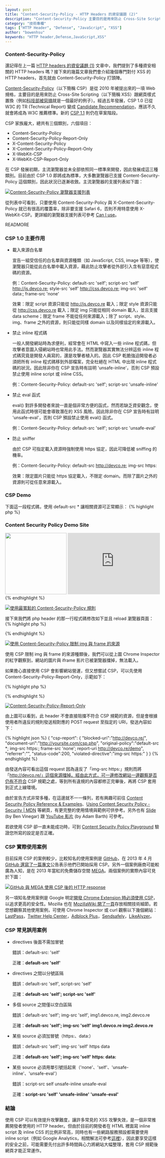 ```yaml
---
layout: post
title: "Content-Security-Policy - HTTP Headers 的資安議題 (2)"
description: "Content-Security-Policy 主要目的是用來防止 Cross-Site Scripting (XSS) 跟網頁樣式置換，本文將介紹 Content-Security-Policy 的使用方式、實際使用案例、常見誤用案例。"
category: "技術專欄"
tags: ["HTTP Header", "Defense", "JavaScript", "XSS"]
author: "bowenhsu"
keywords: "HTTP header,Defense,JavaScript,XSS"
---
```



### Content-Security-Policy

還記得在上一篇 [HTTP headers 的資安議題 (1)](http://devco.re/blog/2014/03/10/security-issues-of-http-headers-1/) 文章中，我們提到了多種資安相關的 HTTP headers 嗎？接下來的幾篇文章我們會介紹幾個專門對付 XSS 的 HTTP headers，首先就由 Content-Security-Policy 打頭陣。

[Content-Security-Policy](https://www.owasp.org/index.php/Content_Security_Policy)（以下簡稱 CSP）是從 2010 年被提出來的一項 Web 規格，主要目的是用來防止 Cross-Site Scripting（以下簡稱 XSS）跟網頁樣式置換（例如[科技部被惡搞](http://udn.com/NEWS/NATIONAL/NAT5/8554327.shtml)就是一個最好的例子）。經過五年發展，CSP 1.0 已從 W3C 的 TR (Technical Report) 變成 [Candidate Recommendation](http://www.w3.org/TR/CSP/)，應該不久就會將成為 W3C 推薦標準。新的 [CSP 1.1](http://w3c.github.io/webappsec/specs/content-security-policy/csp-specification.dev.html) 則仍在草案階段。

CSP 家族龐大，總共有三個類別，六個項目：

* Content-Security-Policy
* Content-Security-Policy-Report-Only
* X-Content-Security-Policy
* X-Content-Security-Policy-Report-Only
* X-WebKit-CSP
* X-WebKit-CSP-Report-Only

在 CSP 發展初期，主流瀏覽器並未全部依照同一標準來開發，因此發展成這三種類別。目前由於 CSP 1.0 即將成為標準，大多數瀏覽器已支援 Content-Security-Policy 這個類別，因此狀況已逐漸收斂。主流瀏覽器的支援列表如下圖：

[![Content-Security-Policy 瀏覽器支援列表](https://lh3.googleusercontent.com/-qJvtcG9lvq8/Ux6DrOeqNhI/AAAAAAAAALQ/gzQ2EbNrOHA/w531-h105-no/csp-browser-support-list.png "Content-Security-Policy 瀏覽器支援列表")](https://lh3.googleusercontent.com/-qJvtcG9lvq8/Ux6DrOeqNhI/AAAAAAAAALQ/gzQ2EbNrOHA/w531-h105-no/csp-browser-support-list.png "Content-Security-Policy 瀏覽器支援列表")

從列表中可看到，只要使用 Content-Security-Policy 與 X-Content-Security-Policy 就已有很高的覆蓋率，除非要支援 Safari 6，否則不用特意使用 X-WebKit-CSP。更詳細的瀏覽器支援列表可參考 [Can I use](http://caniuse.com/contentsecuritypolicy)。

READMORE

### CSP 1.0 主要作用

* 載入來源白名單

  宣告一組受信任的白名單與資源種類（如 JavaScript, CSS, image 等等），使瀏覽器只能從此白名單中載入資源，藉此防止攻擊者從外部引入含有惡意程式碼的資源。

  例：Content-Security-Policy: default-src 'self'; script-src 'self' http://js.devco.re; style-src 'self' http://css.devco.re; img-src 'self' data:; frame-src 'none'

  效果：限定 script 資源只能從 http://js.devco.re 載入；限定 style 資源只能從 http://css.devco.re 載入；限定 img 只能從相同 domain 載入，並且支援 data scheme；限定 frame 不能從任何來源載入；除了 script、style、img、frame 之外的資源，則只能從同樣 domain 以及同樣協定的來源載入。

* 禁止 inline 程式碼

  一般人開發網站時為求便利，經常會在 HTML 中寫入一些 inline 程式碼，但攻擊者意圖入侵網站時也常用此手法。然而瀏覽器其實無法分辨這些 inline 程式碼究竟是開發人員寫的，還是攻擊者植入的。因此 CSP 乾脆強迫開發者必須把所有 inline 程式碼移到外部檔案，完全杜絕在 HTML 中出現 inline 程式碼的狀況。因此除非你在 CSP 宣告時有註明 'unsafe-inline'，否則 CSP 預設禁止使用 inline script 或 inline CSS。

  例：Content-Security-Policy: default-src 'self'; script-src 'unsafe-inline'

* 禁止 eval 函式

  eval() 對許多開發者來說一直是個非常方便的函式，然而若缺乏資安觀念，使用此函式時很可能會導致潛在的 XSS 風險。因此除非你在 CSP 宣告時有註明 'unsafe-eval'，否則 CSP 預設禁止使用 eval() 函式。

  例：Content-Security-Policy: default-src 'self'; script-src 'unsafe-eval'

* 防止 sniffer

  由於 CSP 可指定載入資源時強制使用 https 協定，因此可降低被 sniffing 的機率。

  例：Content-Security-Policy: default-src http://devco.re; img-src https:

  效果：限定圖片只能從 https 協定載入，不限定 domain。而除了圖片之外的資源則可從任意來源載入。

### CSP Demo

下面這一段程式碼，使用 default-src * 讓相關資源可正常顯示：
{% highlight php %}
<?php
header("Content-Security-Policy: default-src *");
?>

<html>
    <head>
        <title>CSP Demo Site</title>
    </head>
    <body>
        <h3>Content Security Policy Demo Site</h3>
        <img width="200" height="200" src="http://devco.re/assets/themes/devcore/images/double-sticker.png"></img>
        <iframe frameborder='0' width='300' height='200' src='http://www.youtube.com/embed/E-BGf1MwecU'></iframe>
    </body>
</html>
{% endhighlight %}

[![使用最寬鬆的 Content-Security-Policy 規則](https://lh3.googleusercontent.com/-DVXEu8Xe4GQ/Ux6DqiVHyBI/AAAAAAAAALU/88qSfa5aJkY/w754-h633-no/csp-demo-1.png "使用最寬鬆的 Content-Security-Policy 規則")](https://lh3.googleusercontent.com/-DVXEu8Xe4GQ/Ux6DqiVHyBI/AAAAAAAAALU/88qSfa5aJkY/w754-h633-no/csp-demo-1.png "使用最寬鬆的 Content-Security-Policy 規則")

接下來我們將 php header 的那一行程式碼修改如下並且 reload 瀏覽器頁面：
{% highlight php %}
<?php
header("Content-Security-Policy: default-src *; img-src https:; frame-src 'none'");
?>
{% endhighlight %}

[![使用 Content-Security-Policy 限制 img 與 frame 的來源](https://lh5.googleusercontent.com/-iisyWwpo5IY/Ux6Dqn3FBgI/AAAAAAAAALM/MahpofJ2sK0/w754-h633-no/csp-demo-2.png "使用 Content-Security-Policy 限制 img 與 frame 的來源")](https://lh5.googleusercontent.com/-iisyWwpo5IY/Ux6Dqn3FBgI/AAAAAAAAALM/MahpofJ2sK0/w754-h633-no/csp-demo-2.png "使用 Content-Security-Policy 限制 img 與 frame 的來源")

使用 CSP 限制 img 與 frame 的來源種類後，我們可以從上圖 Chrome Inspector 的紅字觀察到，網站的圖片與 iframe 影片已被瀏覽器擋掉，無法載入。

如果擔心直接使用 CSP 會影響網站營運，但又想嘗試 CSP，可以先使用 Content-Security-Policy-Report-Only，示範如下：

{% highlight php %}
<?php
header("Content-Security-Policy-Report-Only: default-src *; img-src https:; frame-src 'none'; report-uri http://devco.re/demo");
?>
{% endhighlight %}

[![Content-Security-Policy-Report-Only](https://lh5.googleusercontent.com/-zLXj9r2aIxc/UyGO-Bzi_5I/AAAAAAAAANU/nbwz6lAfTLc/w754-h594-no/csp-demo-report-only.png "Content-Security-Policy-Report-Only")](https://lh5.googleusercontent.com/-zLXj9r2aIxc/UyGO-Bzi_5I/AAAAAAAAANU/nbwz6lAfTLc/w754-h594-no/csp-demo-report-only.png "Content-Security-Policy-Report-Only")

由上圖可以看到，此 header 不會直接阻擋不符合 CSP 規範的資源，但是會根據使用者所違反的規則發送相對應的 POST request 至指定的 URI，發送內容如下：

{% highlight json %}
{
  "csp-report": {
    "blocked-uri":"http://devco.re/",
    "document-uri":"http://yoursite.com/csp.php",
    "original-policy":"default-src *; img-src https:; frame-src 'none'; report-uri http://devco.re/demo",
    "referrer":"",
    "status-code":200,
    "violated-directive":"img-src https:"
  }
}
{% endhighlight %}

由發送內容可看出這個 request 因為違反了「img-src https:」規則而將「http://devco.re/」這個來源擋掉。經由此方式，可一邊修改網站一邊觀察是否仍有不符合 CSP 規範之處，等到所有違規的內容都修正完畢後，再將 CSP 套用到正式上線環境。

由於宣告方式非常多種，在這邊就不一一條列，若有興趣可前往 [Content Security Policy Reference & Examples](http://content-security-policy.com/)、[Using Content Security Policy - Security \| MDN](https://developer.mozilla.org/en-US/docs/Security/CSP/Using_Content_Security_Policy) 等網頁，有更完整的使用情境與範例可供參考。另外也有 [Slide](http://benvinegar.github.io/csp-talk-2013/) (by Ben Vinegar) 跟 [YouTube 影片](https://www.youtube.com/watch?v=pocsv39pNXA) (by Adam Barth) 可參考。

若欲使用 CSP 卻一直未能成功時，可到 [Content Security Policy Playground](http://www.cspplayground.com/csp_validator) 驗證您所寫的設定是否正確。

### CSP 實際使用案例

目前採用 CSP 的案例較少，比較知名的使用案例是 [GitHub](https://github.com/)，在 2013 年 4 月 [GitHub 還寫了一篇專文](https://github.com/blog/1477-content-security-policy)公告表示他們已開始採用 CSP。另外一個案例廠商可能較廣為人知，是在 2013 年當紅的免費儲存空間 [MEGA](https://mega.co.nz/)。兩個案例的實際內容可見於下圖：

[![GitHub 與 MEGA 使用 CSP 後的 HTTP response](https://lh4.googleusercontent.com/-WPU1UT9T6WA/Ux6DrfiQ_EI/AAAAAAAAALc/s0XmlPFKmoc/w1169-h758-no/http-headers-github-and-mega.jpg "GitHub 與 MEGA 使用 CSP 後的 HTTP response")](https://lh4.googleusercontent.com/-WPU1UT9T6WA/Ux6DrfiQ_EI/AAAAAAAAALc/s0XmlPFKmoc/w1169-h758-no/http-headers-github-and-mega.jpg "GitHub 與 MEGA 使用 CSP 後的 HTTP response")

另一項知名使用案例是 Google 明定[開發 Chrome Extension 時必須使用 CSP](http://developer.chrome.com/extensions/contentSecurityPolicy)，以追求更高的安全性。Mozilla 也在 [MozillaWiki 開了一頁](https://wiki.mozilla.org/Security/CSP/Specification)存放相關技術細節。若您想觀察其他使用案例，可使用 Chrome Inspector 或 curl 觀察以下幾個網站：[LastPass](https://lastpass.com/)，[Twitter Help Center](https://support.twitter.com/)，[Adblock Plus](https://adblockplus.org/en/chrome)，[Sendsafely](https://www.sendsafely.com/)，[LikeAlyzer](http://likealyzer.com/)。

### CSP 常見誤用案例

* directives 後面不需加冒號

  錯誤：default-src: 'self'

  正確：**default-src 'self'**

* directives 之間以分號區隔

  錯誤：default-src 'self', script-src 'self'

  正確：**default-src 'self'; script-src 'self'**

* 多個 source 之間僅以空白區隔

  錯誤：default-src 'self'; img-src 'self', img1.devco.re, img2.devco.re

  正確：**default-src 'self'; img-src 'self' img1.devco.re img2.devco.re**

* 某些 source 必須加冒號（https:、data:）

  錯誤：default-src 'self'; img-src 'self' https data

  正確：**default-src 'self'; img-src 'self' https: data:**

* 某些 source 必須用單引號括起來（'none'、'self'、'unsafe-inline'、'unsafe-eval'）

  錯誤：script-src self unsafe-inline unsafe-eval

  正確：**script-src 'self' 'unsafe-inline' 'unsafe-eval'**

### 結論

使用 CSP 可以有效提升攻擊難度，讓許多常見的 XSS 攻擊失效，是一個非常推薦開發者使用的 HTTP header。但由於目前的開發者在 HTML 裡面寫 inline script 及 inline CSS 的比例非常高，同時也有一些網路服務預設都需要使用 inline script（例如 Google Analytics，相關解法可參考[這裡](http://stackoverflow.com/questions/3870345/new-google-analytics-code-into-external-file)），因此要享受這樣的安全之前，可能需要先付出許多時間與心力將網站大幅整理，套用 CSP 規範後網頁才能正常運作。